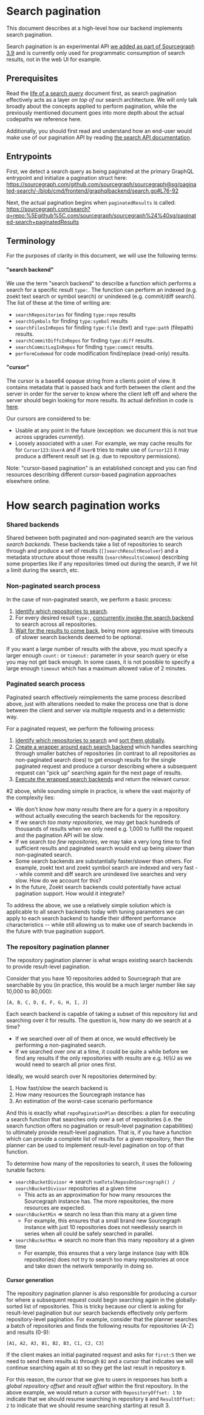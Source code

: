 # Search pagination

This document describes at a high-level how our backend implements search pagination.

Search pagination is an experimental API [we added as part of Sourcegraph 3.9](https://github.com/sourcegraph/sourcegraph/pull/4796) and is currently only used for programmatic consumption of search results, not in the web UI for example.

## Prerequisites

Read the [life of a search query](life-of-a-search-query.md) document first, as search pagination effectively acts as a layer _on top of_ our search architecture. We will only talk broadly about the concepts applied to perform pagination, while the previously mentioned document goes into more depth about the actual codepaths we reference here.

Additionally, you should first read and understand how an end-user would make use of our pagination API by reading [the search API documentation](https://docs.sourcegraph.com/api/graphql/search).

## Entrypoints

First, we detect a search query as being paginated at the primary GraphQL entrypoint and initialize a pagination struct here: https://sourcegraph.com/github.com/sourcegraph/sourcegraph@sg/paginated-search/-/blob/cmd/frontend/graphqlbackend/search.go#L76-92

Next, the actual pagination begins when `paginatedResults` is called: https://sourcegraph.com/search?q=repo:%5Egithub%5C.com/sourcegraph/sourcegraph%24%40sg/paginated-search+paginatedResults

## Terminology

For the purposes of clarity in this document, we will use the following terms:

#### "search backend"

We use the term "search backend" to describe a function which performs a search for a specific result `type:`. The function can perform an indexed (e.g. zoekt text search or symbol search) or unindexed (e.g. commit/diff search). The list of these at the time of writing are:

- `searchRepositories` for finding `type:repo` results
- `searchSymbols` for finding `type:symbol` results
- `searchFilesInRepos` for finding `type:file` (text) and `type:path` (filepath) results.
- `searchCommitDiffsInRepos` for finding `type:diff` results.
- `searchCommitLogInRepos` for finding `type:commit` results.
- `performCodemod` for code modification find/replace (read-only) results.

#### "cursor"

The cursor is a base64 opaque string from a clients point of view. It contains metadata that is passed back and forth between the client and the server in order for the server to know where the client left off and where the server should begin looking for more results. Its actual definition in code is [here](https://sourcegraph.com/search?q=repo:%5Egithub%5C.com/sourcegraph/sourcegraph+type+searchCursor+struct).

Our cursors are considered to be:

- Usable at any point in the future (exception: we document this is not true across upgrades _currently_).
- Loosely associated with a user. For example, we may cache results for for `Cursor123:UserA` and if `UserB` tries to make use of `Cursor123` it may produce a different result set (e.g. due to repository permissions).

Note: "cursor-based pagination" is an established concept and you can find resources describing different cursor-based pagination approaches elsewhere online.

# How search pagination works

### Shared backends

Shared between both paginated and non-paginated search are the various _search backends_. These backends take a list of repositories to search through and produce a set of results (`[]searchResultResolver`) and a metadata structure about those results (`searchResultsCommon`) describing some properties like if any repositories timed out during the search, if we hit a limit during the search, etc.

### Non-paginated search process

In the case of non-paginated search, we perform a basic process:

1. [Identify which repositories to search](https://sourcegraph.com/search?q=repo:%5Egithub%5C.com/sourcegraph/sourcegraph+file:search_results.go+determineRepos).
2. For every desired result `type:`, [concurrently invoke the search backend](https://sourcegraph.com/search?q=repo:%5Egithub%5C.com/sourcegraph/sourcegraph+file:search_results.go+goroutine.Go) to search across all repositories.
3. [Wait for the results to come back](https://sourcegraph.com/github.com/sourcegraph/sourcegraph/-/blob/cmd/frontend/graphqlbackend/search_results.go#L1045-1055), being more aggressive with timeouts of slower search backends deemed to be optional.

If you want a large number of results with the above, you must specify a larger enough `count:` or `timeout:` parameter in your search query or else you may not get back enough. In some cases, it is not possible to specify a large enough `timeout` which has a maximum allowed value of 2 minutes.

### Paginated search process

Paginated search effectively reimplements the same process described above, just with alterations needed to make the process one that is done between the client and server via multiple requests and in a determistic way.

For a paginated request, we perform the following process:

1. [Identify which repositories to search](https://sourcegraph.com/search?q=repo:%5Egithub%5C.com/sourcegraph/sourcegraph+file:search_pagination.go+determineRepos) and [sort them globally](https://sourcegraph.com/search?q=repo:%5Egithub%5C.com/sourcegraph/sourcegraph+file:search_pagination.go+%22we+must+sort+the+repositories+deterministically.%22).
2. [Create a wrapper around each search backend](https://sourcegraph.com/search?q=repo:%5Egithub%5C.com/sourcegraph/sourcegraph+file:search_pagination.go+%22%26repoPaginationPlan%22) which handles searching through smaller batches of repositories (in contrast to all repositories as non-paginated search does) to get enough results for the single paginated request and produce a cursor describing where a subsequent request can "pick up" searching again for the next page of results.
3. [Execute the wrapped search backends](https://sourcegraph.com/github.com/sourcegraph/sourcegraph/-/blob/cmd/frontend/graphqlbackend/search_pagination.go#L176-182) and return the relevant cursor.

#2 above, while sounding simple in practice, is where the vast majority of the complexity lies:

- We don't know _how many results_ there are for a query in a repository without actually executing the search backends for the repository.
- If we search _too many repositories_, we may get back hundreds of thousands of results when we only need e.g. 1,000 to fulfill the request and the pagination API will be slow.
- If we search _too few repositories_, we may take a very long time to find sufficient results and paginated search would end up being _slower_ than non-paginated search.
- Some search backends are substantially faster/slower than others. For example, zoekt text and zoekt symbol search are indexed and very fast -- while commit and diff search are unindexed live searches and very slow. How do we account for this?
- In the future, Zoekt search backends could potentially have actual pagination support. How would it integrate?

To address the above, we use a relatively simple solution which is applicable to all search backends today with tuning parameters we can apply to each search backend to handle their different performance characteristics -- while still allowing us to make use of search backends in the future with true pagination support.

### The repository pagination planner

The repository pagination planner is what wraps existing search backends to provide result-level pagination.

Consider that you have 10 repositories added to Sourcegraph that are searchable by you (in practice, this would be a much larger number like say 10,000 to 80,000):

```
[A, B, C, D, E, F, G, H, I, J]
```

Each search backend is capable of taking a subset of this repository list and searching over it for results. The question is, how many do we search at a time?

- If we searched over _all_ of them at once, we would effectively be performing a non-paginated search.
- If we searched over _one_ at a time, it could be quite a while before we find any results if the only repositories with results are e.g. H/I/J as we would need to search all prior ones first.

Ideally, we would search over N repositories determined by:

1. How fast/slow the search backend is
2. How many resources the Sourcegraph instance has
3. An estimation of the worst-case scenario performance

And this is exactly what `repoPaginationPlan` describes: a plan for executing a search function that searches only over a set of repositories (i.e. the search function offers no pagination or result-level pagination capabilities) to ultimately provide result-level pagination. That is, if you have a function which can provide a complete list of results for a given repository, then the planner can be used to implement result-level pagination on top of that function.

To determine how many of the repositories to search, it uses the following tunable factors:

- `searchBucketDivisor` => search `numTotalReposOnSourcegraph() / searchBucketDivisor` repositories at a given time
  - This acts as an approximation for how many resources the Sourcegraph instance has. The more repositories, the more resources are expected.
- `searchBucketMin` => search no less than this many at a given time
  - For example, this ensures that a small brand new Sourcegraph instance with just 10 repositories does not needlessly search in series when all could be safely searched in parallel.
- `searchBucketMax` => search no more than this many repository at a given time
  - For example, this ensures that a very large instance (say with 80k repositories) does not try to search too many repositories at once and take down the network temporarily in doing so.

#### Cursor generation

The repository pagination planner is also responsible for producing a cursor for where a subsequent request could begin searching again in the globally-sorted list of repositories. This is tricky because our client is asking for result-level pagination but our search backends effectively only perform repository-level pagination. For example, consider that the planner searches a batch of repositories and finds the following results for repositories (A-Z) and results (0-9):

```
[A1, A2, A3, B1, B2, B3, C1, C2, C3]
```

If the client makes an initial paginated request and asks for `first:5` then we need to send them results `A1` through `B2` and a cursor that indicates we will continue searching again at `B3` so they get the last result in repository `B`.

For this reason, the cursor that we give to users in responses has both a _global repository offset_ and _result offset_ within the first repository. In the above example, we would return a cursor with `RepositoryOffset: 1` to indicate that we should resume searching in repository `B` and `ResultOffset: 2` to indicate that we should resume searching starting at result 3.
